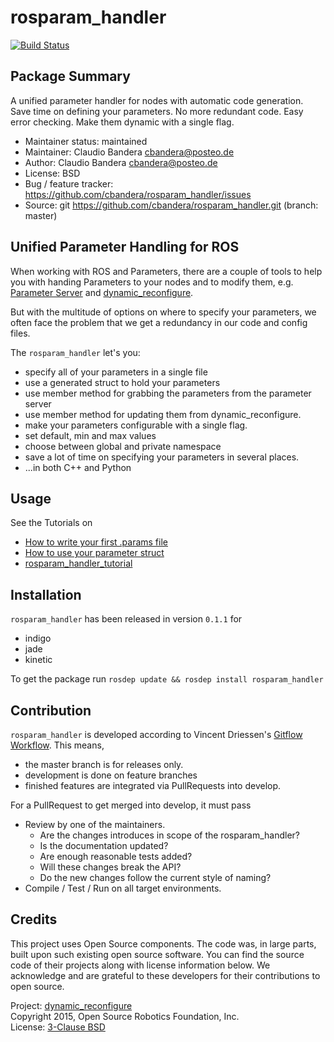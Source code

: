 # rosparam_handler
[![Build Status](https://travis-ci.org/cbandera/rosparam_handler.svg?branch=develop)](https://travis-ci.org/cbandera/rosparam_handler)

## Package Summary
A unified parameter handler for nodes with automatic code generation.
Save time on defining your parameters. No more redundant code. Easy error checking. Make them dynamic with a single flag.

- Maintainer status: maintained
- Maintainer: Claudio Bandera <cbandera@posteo.de>
- Author: Claudio Bandera <cbandera@posteo.de>
- License: BSD
- Bug / feature tracker: https://github.com/cbandera/rosparam_handler/issues
- Source: git https://github.com/cbandera/rosparam_handler.git (branch: master)


## Unified Parameter Handling for ROS
When working with ROS and Parameters, there are a couple of tools to help you with handing Parameters to your nodes and to modify them, e.g. [Parameter Server](http://wiki.ros.org/Parameter%20Server) and [dynamic_reconfigure](http://wiki.ros.org/dynamic_reconfigure/).

But with the multitude of options on where to specify your parameters, we often face the problem that we get a redundancy in our code and config files.

The `rosparam_handler` let's you:
- specify all of your parameters in a single file
- use a generated struct to hold your parameters
- use member method for grabbing the parameters from the parameter server
- use member method for updating them from dynamic_reconfigure.
- make your parameters configurable with a single flag.
- set default, min and max values
- choose between global and private namespace
- save a lot of time on specifying your parameters in several places.
- ...in both C++ and Python

## Usage
See the Tutorials on
- [How to write your first .params file](doc/HowToWriteYourFirstParamsFile.md)
- [How to use your parameter struct](doc/HowToUseYourParameterStruct.md)
- [rosparam_handler_tutorial](https://github.com/cbandera/rosparam_handler_tutorial)

## Installation
`rosparam_handler` has been released in version `0.1.1` for 
- indigo
- jade
- kinetic

To get the package run
`rosdep update && rosdep install rosparam_handler`

## Contribution
`rosparam_handler` is developed according to Vincent Driessen's [Gitflow Workflow](http://nvie.com/posts/a-successful-git-branching-model/).
This means, 
- the master branch is for releases only. 
- development is done on feature branches
- finished features are integrated via PullRequests into develop.

For a PullRequest to get merged into develop, it must pass
- Review by one of the maintainers.
    + Are the changes introduces in scope of the rosparam_handler?
    + Is the documentation updated?
    + Are enough reasonable tests added?
    + Will these changes break the API?
    + Do the new changes follow the current style of naming?
- Compile / Test / Run on all target environments.

## Credits
This project uses Open Source components. The code was, in large parts, built upon such existing open source software. You can find the source code of their projects along with license information below. We acknowledge and are grateful to these developers for their contributions to open source.

Project: [dynamic_reconfigure](https://github.com/ros/dynamic_reconfigure)  
Copyright 2015, Open Source Robotics Foundation, Inc.  
License: [3-Clause BSD](https://github.com/ros/dynamic_reconfigure/blob/master/src/dynamic_reconfigure/parameter_generator_catkin.py)

